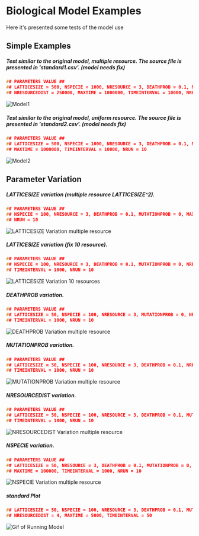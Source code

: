 # Biological Model Examples
Here it's presented some tests of the model use

## Simple Examples
##### Test similar to the original model, multiple resource. The source file is presented in 'standard1.csv'. (model needs fix)
```C
## PARAMETERS VALUE ##
## LATTICESIZE = 500, NSPECIE = 1000, NRESOURCE = 3, DEATHPROB = 0.1, MUTATIONPROB = 0,
## NRESOURCEDIST = 250000, MAXTIME = 1000000, TIMEINTERVAL = 10000, NRUN = 50
```
![Model1](standard1.svg)

##### Test similar to the original model, uniform resource. The source file is presented in 'standard2.csv'. (model needs fix)
```C
## PARAMETERS VALUE ##
## LATTICESIZE = 500, NSPECIE = 1000, NRESOURCE = 3, DEATHPROB = 0.1, MUTATIONPROB = 0, NRESOURCEDIST = 1,
## MAXTIME = 1000000, TIMEINTERVAL = 10000, NRUN = 10
```
![Model2](standard2.svg)

## Parameter Variation
##### LATTICESIZE variation (multiple resource LATTICESIZE^2).
```C
## PARAMETERS VALUE ##
## NSPECIE = 100, NRESOURCE = 3, DEATHPROB = 0.1, MUTATIONPROB = 0, MAXTIME = 100000, TIMEINTERVAL = 1000,
## NRUN = 10
```
![LATTICESIZE Variation multiple resource](varParam_L.svg)

##### LATTICESIZE variation (fix 10 resource).
```C
## PARAMETERS VALUE ##
## NSPECIE = 100, NRESOURCE = 3, DEATHPROB = 0.1, MUTATIONPROB = 0, NRESOURCEDIST = 10, MAXTIME = 100000,
## TIMEINTERVAL = 1000, NRUN = 10
```
![LATTICESIZE Variation 10 resources](varParam_L_10r.svg)

##### DEATHPROB variation.
```C
## PARAMETERS VALUE ##
## LATTICESIZE = 50, NSPECIE = 100, NRESOURCE = 3, MUTATIONPROB = 0, NRESOURCEDIST = 2500, MAXTIME = 100000,
## TIMEINTERVAL = 1000, NRUN = 10
```
![DEATHPROB Variation multiple resource](varParam_u.svg)

##### MUTATIONPROB variation.
```C
## PARAMETERS VALUE ##
## LATTICESIZE = 50, NSPECIE = 100, NRESOURCE = 3, DEATHPROB = 0.1, NRESOURCEDIST = 2500, MAXTIME = 100000,
## TIMEINTERVAL = 1000, NRUN = 10
```
![MUTATIONPROB Variation multiple resource](varParam_m.svg)

##### NRESOURCEDIST variation.
```C
## PARAMETERS VALUE ##
## LATTICESIZE = 50, NSPECIE = 100, NRESOURCE = 3, DEATHPROB = 0.1, MUTATIONPROB = 0, MAXTIME = 100000,
## TIMEINTERVAL = 1000, NRUN = 10
```
![NRESOURCEDIST Variation multiple resource](varParam_r.svg)

##### NSPECIE variation.
```C
## PARAMETERS VALUE ##
## LATTICESIZE = 50, NRESOURCE = 3, DEATHPROB = 0.1, MUTATIONPROB = 0, NRESOURCEDIST = 2500,
## MAXTIME = 100000, TIMEINTERVAL = 1000, NRUN = 10
```
![NSPECIE Variation multiple resource](varParam_n.svg)

##### standard Plot
```C
## LATTICESIZE = 50, NSPECIE = 100, NRESOURCE = 3, DEATHPROB = 0.1, MUTATIONPROB = 0
## NRESOURCEDIST = 4, MAXTIME = 5000, TIMEINTERVAL = 50
```
![Gif of Running Model](Runplot.gif)
